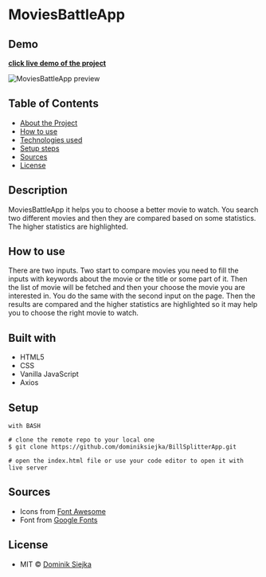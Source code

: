 # MoviesBattleApp

## Demo

[**click live demo of the project**](https://dominiksiejka.github.io/BillSplitterApp)

![MoviesBattleApp preview](./assets/billsplitter.jpg)

## Table of Contents

- [About the Project](#description)
- [How to use](#how-to-use)
- [Technologies used](#built-with)
- [Setup steps](#setup)
- [Sources](#sources)
- [License](#license)

## Description

MoviesBattleApp it helps you to choose a better movie to watch. You search two different movies and then they are compared based on some statistics. The higher statistics are highlighted.

## How to use

There are two inputs. Two start to compare movies you need to fill the inputs with keywords about the movie or the title or some part of it. Then the list of movie will be fetched and then your choose the movie you are interested in. You do the same with the second input on the page. Then the results are compared and the higher statistics are highlighted so it may help you to choose the right movie to watch.

## Built with

- HTML5
- CSS
- Vanilla JavaScript
- Axios

## Setup

```
with BASH

# clone the remote repo to your local one
$ git clone https://github.com/dominiksiejka/BillSplitterApp.git

# open the index.html file or use your code editor to open it with live server

```

## Sources

- Icons from [Font Awesome ](https://fontawesome.com)
- Font from [Google Fonts ](https://fonts.google.com/)

## License

- MIT © [Dominik Siejka ](https://github.com/dominiksiejka/BillSplitterApp)
